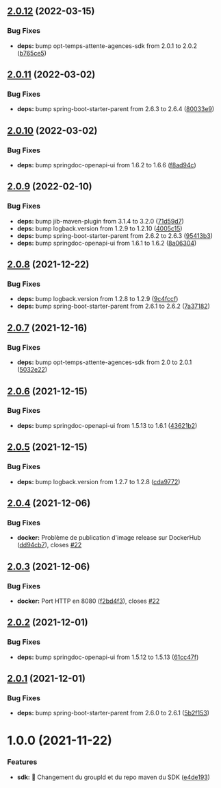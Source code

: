## [2.0.12](https://github.com/opt-nc/opt-temps-attente-agences-api/compare/v2.0.11...v2.0.12) (2022-03-15)


### Bug Fixes

* **deps:** bump opt-temps-attente-agences-sdk from 2.0.1 to 2.0.2 ([b765ce5](https://github.com/opt-nc/opt-temps-attente-agences-api/commit/b765ce526b12d12d4f640086aad74c9d0b4e54c4))

## [2.0.11](https://github.com/opt-nc/opt-temps-attente-agences-api/compare/v2.0.10...v2.0.11) (2022-03-02)


### Bug Fixes

* **deps:** bump spring-boot-starter-parent from 2.6.3 to 2.6.4 ([80033e9](https://github.com/opt-nc/opt-temps-attente-agences-api/commit/80033e9a0ffab5f59132cb0eb51bd6649121d56f))

## [2.0.10](https://github.com/opt-nc/opt-temps-attente-agences-api/compare/v2.0.9...v2.0.10) (2022-03-02)


### Bug Fixes

* **deps:** bump springdoc-openapi-ui from 1.6.2 to 1.6.6 ([f8ad94c](https://github.com/opt-nc/opt-temps-attente-agences-api/commit/f8ad94c975a7de23c547fd301c9b744b27d8e0cf))

## [2.0.9](https://github.com/opt-nc/opt-temps-attente-agences-api/compare/v2.0.8...v2.0.9) (2022-02-10)


### Bug Fixes

* **deps:** bump jib-maven-plugin from 3.1.4 to 3.2.0 ([71d59d7](https://github.com/opt-nc/opt-temps-attente-agences-api/commit/71d59d7dd3534c5b59b3ab2648269a923804f867))
* **deps:** bump logback.version from 1.2.9 to 1.2.10 ([4005c15](https://github.com/opt-nc/opt-temps-attente-agences-api/commit/4005c158efca96acd7cd9c228cebcf14930ca4d2))
* **deps:** bump spring-boot-starter-parent from 2.6.2 to 2.6.3 ([95413b3](https://github.com/opt-nc/opt-temps-attente-agences-api/commit/95413b3beb03a0f9966fc72b827cd722e5af620c))
* **deps:** bump springdoc-openapi-ui from 1.6.1 to 1.6.2 ([8a06304](https://github.com/opt-nc/opt-temps-attente-agences-api/commit/8a06304910fe26b89590af991ca49e4a5715fb5d))

## [2.0.8](https://github.com/opt-nc/opt-temps-attente-agences-api/compare/v2.0.7...v2.0.8) (2021-12-22)


### Bug Fixes

* **deps:** bump logback.version from 1.2.8 to 1.2.9 ([9c4fccf](https://github.com/opt-nc/opt-temps-attente-agences-api/commit/9c4fccf8d78792ec78f7c09f0d95c9953be3842d))
* **deps:** bump spring-boot-starter-parent from 2.6.1 to 2.6.2 ([7a37182](https://github.com/opt-nc/opt-temps-attente-agences-api/commit/7a3718286253776623cdc789c14954c2e119f467))

## [2.0.7](https://github.com/opt-nc/opt-temps-attente-agences-api/compare/v2.0.6...v2.0.7) (2021-12-16)


### Bug Fixes

* **deps:** bump opt-temps-attente-agences-sdk from 2.0 to 2.0.1 ([5032e22](https://github.com/opt-nc/opt-temps-attente-agences-api/commit/5032e2203576d81b43736f3edd9cd5e73dead83f))

## [2.0.6](https://github.com/opt-nc/opt-temps-attente-agences-api/compare/v2.0.5...v2.0.6) (2021-12-15)


### Bug Fixes

* **deps:** bump springdoc-openapi-ui from 1.5.13 to 1.6.1 ([43621b2](https://github.com/opt-nc/opt-temps-attente-agences-api/commit/43621b2af69eb7813623861d010e4ec3d871e0ba))

## [2.0.5](https://github.com/opt-nc/opt-temps-attente-agences-api/compare/v2.0.4...v2.0.5) (2021-12-15)


### Bug Fixes

* **deps:** bump logback.version from 1.2.7 to 1.2.8 ([cda9772](https://github.com/opt-nc/opt-temps-attente-agences-api/commit/cda97722b572e3f4d5fab7abe17241a85365edb7))

## [2.0.4](https://github.com/opt-nc/opt-temps-attente-agences-api/compare/v2.0.3...v2.0.4) (2021-12-06)


### Bug Fixes

* **docker:** Problème de publication d'image release sur DockerHub ([dd94cb7](https://github.com/opt-nc/opt-temps-attente-agences-api/commit/dd94cb735bcbbd3b6373a28ab34dfcf78aae6e24)), closes [#22](https://github.com/opt-nc/opt-temps-attente-agences-api/issues/22)

## [2.0.3](https://github.com/opt-nc/opt-temps-attente-agences-api/compare/v2.0.2...v2.0.3) (2021-12-06)


### Bug Fixes

* **docker:** Port HTTP en 8080 ([f2bd4f3](https://github.com/opt-nc/opt-temps-attente-agences-api/commit/f2bd4f358a1ddf2d6f9dbdd961009e4a55e3d57c)), closes [#22](https://github.com/opt-nc/opt-temps-attente-agences-api/issues/22)

## [2.0.2](https://github.com/opt-nc/opt-temps-attente-agences-api/compare/v2.0.1...v2.0.2) (2021-12-01)


### Bug Fixes

* **deps:** bump springdoc-openapi-ui from 1.5.12 to 1.5.13 ([61cc47f](https://github.com/opt-nc/opt-temps-attente-agences-api/commit/61cc47f3f715804fce5948f507a100ed6592c89c))

## [2.0.1](https://github.com/opt-nc/opt-temps-attente-agences-api/compare/v2.0.0...v2.0.1) (2021-12-01)


### Bug Fixes

* **deps:** bump spring-boot-starter-parent from 2.6.0 to 2.6.1 ([5b2f153](https://github.com/opt-nc/opt-temps-attente-agences-api/commit/5b2f153134d8618dc4d4871266f9b7c2614a859d))

# 1.0.0 (2021-11-22)


### Features

* **sdk:** :pushpin: Changement du groupId et du repo maven du SDK ([e4de193](https://github.com/opt-nc/opt-temps-attente-agences-api/commit/e4de193744de29a24d615ee9c68de27abd07ef8b))
